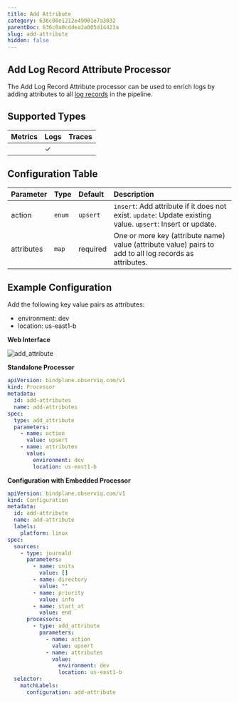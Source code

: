 ```yaml
---
title: Add Attribute
category: 636c08e1212e49001e7a3032
parentDoc: 636c0a0cddea2a005d14423a
slug: add-attribute
hidden: false
---
```


## Add Log Record Attribute Processor

The Add Log Record Attribute processor can be used to enrich logs by adding attributes to all
[log records](https://opentelemetry.io/docs/reference/specification/logs/data-model/#log-and-event-record-definition) in the pipeline.

## Supported Types

| Metrics | Logs | Traces |
| :--- | :--- | :--- |
|  | ✓ |  |

## Configuration Table

| Parameter  | Type    | Default  | Description |
| :---       | :---    | :---     | :--- |
| action     | `enum`  | `upsert` | `insert`: Add attribute if it does not exist. `update`: Update existing value. `upsert`: Insert or update. |
| attributes | `map`   | required | One or more key (attribute name) value (attribute value) pairs to add to all log records as attributes. |

## Example Configuration

Add the following key value pairs as attributes:
- environment: dev
- location: us-east1-b

**Web Interface**

![add_attribute](https://storage.googleapis.com/bindplane-op-doc-images/resources/processor-types/add_attribute.png)

**Standalone Processor**

```yaml
apiVersion: bindplane.observiq.com/v1
kind: Processor
metadata:
  id: add-attributes
  name: add-attributes
spec:
  type: add_attribute
  parameters:
    - name: action
      value: upsert
    - name: attributes
      value:
        environment: dev
        location: us-east1-b
```

**Configuration with Embedded Processor**

```yaml
apiVersion: bindplane.observiq.com/v1
kind: Configuration
metadata:
  id: add-attribute
  name: add-attribute
  labels:
    platform: linux
spec:
  sources:
    - type: journald
      parameters:
        - name: units
          value: []
        - name: directory
          value: ""
        - name: priority
          value: info
        - name: start_at
          value: end
      processors:
        - type: add_attribute
          parameters:
            - name: action
              value: upsert
            - name: attributes
              value:
                environment: dev
                location: us-east1-b
  selector:
    matchLabels:
      configuration: add-attribute
```
